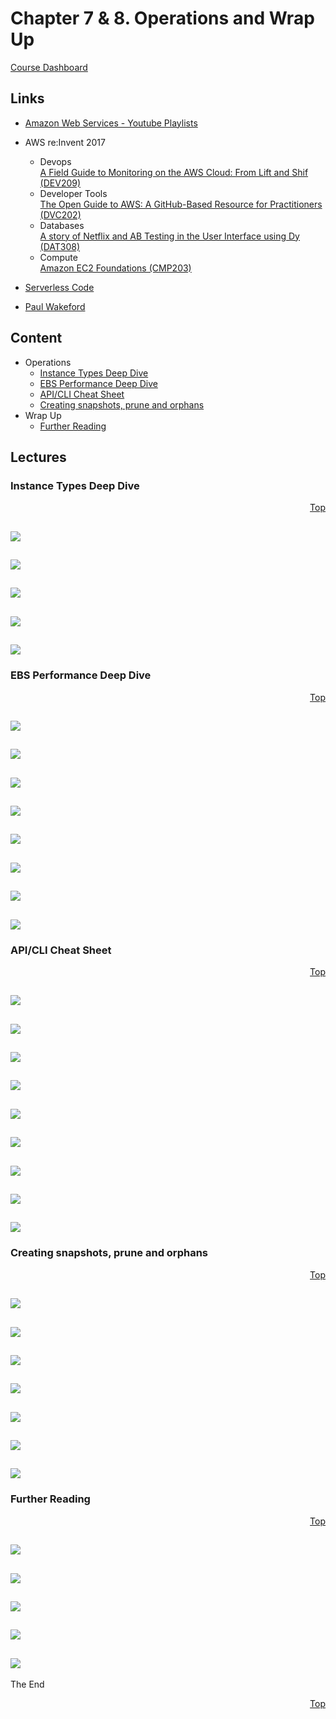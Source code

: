 <a id="top" />

# Chapter 7 & 8. Operations and Wrap Up
[Course Dashboard](https://acloud.guru/course/aws-certified-devops-engineer-professional/dashboard)

## Links

* [Amazon Web Services - Youtube Playlists](https://www.youtube.com/user/AmazonWebServices/playlists)

* AWS re:Invent 2017
  * Devops  
    [A Field Guide to Monitoring on the AWS Cloud: From Lift and Shif (DEV209)](https://www.youtube.com/watch?v=HjhqjG3YWFI&list=PLhrlKZpdzukf34vxrO18JKjMLT_5tGNJi)
  * Developer Tools  
    [The Open Guide to AWS: A GitHub-Based Resource for Practitioners (DVC202)](https://www.youtube.com/watch?v=6LFE4IijMXw&list=PLhrlKZpdzukcXiSxwm8Q-A14n17gZj_kT)
  * Databases  
    [A story of Netflix and AB Testing in the User Interface using Dy (DAT308)](https://www.youtube.com/watch?v=k8PTetgYzLA&list=PLhrlKZpdzuketnzOgclLSIXCacM84ryFX)
  * Compute  
    [Amazon EC2 Foundations (CMP203)](https://www.youtube.com/watch?v=97Wi7V1wLYA&list=PLhrlKZpdzukeiPpqZ3C7r-6DDqr0pWTow)

* [Serverless Code](https://serverlesscode.com)
* [Paul Wakeford](https://www.paulwakeford.info/)


## Content
* Operations
  * [Instance Types Deep Dive](#instance-types)
  * [EBS Performance Deep Dive](#ebs)
  * [API/CLI Cheat Sheet](#api-cli)
  * [Creating snapshots, prune and orphans](#snapshots)
* Wrap Up
  * [Further Reading](#reading)


## Lectures

<a id="instance-types"></a>

### Instance Types Deep Dive
<p align="right"><a href="#top">Top</a></p>

![](Screenshot%20from%202018-04-16%2018-47-54.png)
---
![](Screenshot%20from%202018-04-16%2018-55-10.png)
---
![](Screenshot%20from%202018-04-16%2018-57-21.png)
---
![](Screenshot%20from%202018-04-16%2018-59-29.png)
---
![](Screenshot%20from%202018-04-16%2019-00-57.png)
---

<a id="ebs"></a>

### EBS Performance Deep Dive
<p align="right"><a href="#top">Top</a></p>

![](Screenshot%20from%202018-04-16%2019-03-09.png)
---
![](Screenshot%20from%202018-04-16%2019-03-47.png)
---
![](Screenshot%20from%202018-04-16%2019-05-24.png)
---
![](Screenshot%20from%202018-04-16%2019-09-28.png)
---
![](Screenshot%20from%202018-04-16%2019-10-42.png)
---
![](Screenshot%20from%202018-04-16%2019-11-55.png)
---
![](Screenshot%20from%202018-04-16%2019-13-30.png)
---
![](Screenshot%20from%202018-04-16%2019-14-44.png)
---

<a id="api-cli"></a>

### API/CLI Cheat Sheet
<p align="right"><a href="#top">Top</a></p>

![](Screenshot%20from%202018-04-16%2019-16-15.png)
---
![](Screenshot%20from%202018-04-16%2019-16-25.png)
---
![](Screenshot%20from%202018-04-16%2019-18-10.png)
---
![](Screenshot%20from%202018-04-16%2019-19-08.png)
---
![](Screenshot%20from%202018-04-16%2019-20-14.png)
---
![](Screenshot%20from%202018-04-16%2019-22-11.png)
---
![](Screenshot%20from%202018-04-16%2019-23-38.png)
---
![](Screenshot%20from%202018-04-16%2019-24-24.png)
---
![](Screenshot%20from%202018-04-16%2019-25-21.png)
---

<a id="snapshots"></a>

### Creating snapshots, prune and orphans
<p align="right"><a href="#top">Top</a></p>

![](Screenshot%20from%202018-04-16%2019-25-46.png)
---
![](Screenshot%20from%202018-04-16%2019-27-04.png)
---
![](Screenshot%20from%202018-04-16%2019-27-07.png)
---
![](Screenshot%20from%202018-04-16%2019-27-23.png)
---
![](Screenshot%20from%202018-04-16%2019-29-03.png)
---
![](Screenshot%20from%202018-04-16%2019-29-08.png)
---
![](Screenshot%20from%202018-04-16%2019-29-20.png)
---

<a id="reading"></a>

### Further Reading
<p align="right"><a href="#top">Top</a></p>

![](Screenshot%20from%202018-04-16%2019-30-57.png)
---
![](Screenshot%20from%202018-04-16%2019-31-34.png)
---
![](Screenshot%20from%202018-04-16%2019-32-41.png)
---
![](Screenshot%20from%202018-04-16%2019-33-21.png)
---
![](Screenshot%20from%202018-04-16%2019-36-32.png)
---

The End

<p align="right"><a href="#top">Top</a></p>